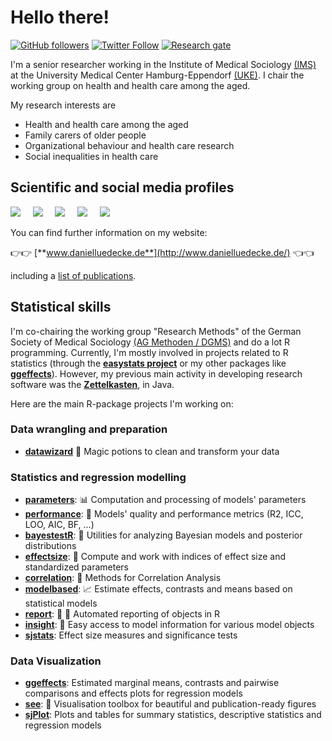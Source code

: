 # Hello there!

[![GitHub followers](https://img.shields.io/github/followers/strengejacke?label=Follow%20me&style=flat-square&logo=github&logoColor=white&colorB=4CAF50)](https://github.com/login?return_to=%2Fstrengejacke)
[![Twitter Follow](https://img.shields.io/twitter/follow/strengejacke?label=%20%40strengejacke&style=flat-square&labelColor=2196F3&logo=twitter&logoColor=white&colorB=0D47A1)](https://twitter.com/strengejacke)
[![Research gate](https://img.shields.io/badge/-Research%20Gate-green.svg?style=flat-square&logo=researchgate&logoColor=white&colorB=616161&labelColor=00BFA5)](https://www.researchgate.net/profile/Daniel_Luedecke)

I'm a senior researcher working in the Institute of Medical Sociology [(IMS)](https://www.uke.de/english/departments-institutes/institutes/medical-sociology/index.html) at the University Medical Center Hamburg-Eppendorf [(UKE)](https://www.uke.de/english/index.html). I chair the working group on health and health care among the aged.

My research interests are
- Health and health care among the aged
- Family carers of older people
- Organizational behaviour and health care research
- Social inequalities in health care

## Scientific and social media profiles

  <p>
  	<a href="http://www.uke.de/kliniken-institute/institute/medizinische-soziologie/team/profil_daniel_luedecke_ims.html"><img src="http://www.danielluedecke.de/img/uke_small.png" /></a>
  	&nbsp;&nbsp;&nbsp;
  	<a href="https://orcid.org/0000-0002-8895-3206"><img src="http://www.danielluedecke.de/img/orcid_small.png" /></a>
  	&nbsp;&nbsp;&nbsp;
  	<a href="https://github.com/strengejacke"><img src="http://www.danielluedecke.de/img/github_small.png" /></a>
  	&nbsp;&nbsp;&nbsp;  	
  	<a href="https://twitter.com/strengejacke"><img src="http://www.danielluedecke.de/img/twitter_small.png" /></a>
  	&nbsp;&nbsp;&nbsp;
  	<a href="http://www.researchgate.net/profile/Daniel_Luedecke/"><img src="http://www.danielluedecke.de/img/rg_small.png" /></a>
  </p>

You can find further information on my website:

👉👉 [**www.danielluedecke.de**](http://www.danielluedecke.de/) 👈👈

including a [list of publications](http://danielluedecke.de/publikationen.php).

## Statistical skills

I'm co-chairing the working group "Research Methods" of the German Society of Medical Sociology [(AG Methoden / DGMS)](https://www.dgms.de/arbeitsgruppen/methoden/) and do a lot R programming. Currently, I'm mostly involved in projects related to R statistics (through the [**easystats project**](https://easystats.github.io/easystats/) or my other packages like [**ggeffects**](http://strengejacke.github.io/ggeffects)). However, my previous main activity in developing research software was the [**Zettelkasten**](https://github.com/Zettelkasten-Team/Zettelkasten/), in Java.

Here are the main R-package projects I'm working on:

### Data wrangling and preparation

- [**datawizard**](https://easystats.github.io/datawizard/) 🧙 Magic potions to clean and transform your data

### Statistics and regression modelling

- [**parameters**](https://easystats.github.io/parameters): 📊 Computation and processing of models' parameters
- [**performance**](https://easystats.github.io/performance): 💪 Models' quality and performance metrics (R2, ICC, LOO, AIC, BF, ...)
- [**bayestestR**](https://easystats.github.io/bayestestR): 👻 Utilities for analyzing Bayesian models and posterior distributions
- [**effectsize**](https://easystats.github.io/effectsize): 🐉 Compute and work with indices of effect size and standardized parameters
- [**correlation**](https://easystats.github.io/correlation): 🔗 Methods for Correlation Analysis
- [**modelbased**](https://easystats.github.io//modelbased): 📈 Estimate effects, contrasts and means based on statistical models
- [**report**](https://easystats.github.io/report): 📜 🎉 Automated reporting of objects in R
- [**insight**](https://easystats.github.io/insight): 🔮 Easy access to model information for various model objects
- [**sjstats**](https://strengejacke.github.io/sjstats): Effect size measures and significance tests

### Data Visualization

- [**ggeffects**](http://strengejacke.github.io/ggeffects): Estimated marginal means, contrasts and pairwise comparisons and effects plots for regression models
- [**see**](https://easystats.github.io/see): 🎨 Visualisation toolbox for beautiful and publication-ready figures
- [**sjPlot**](http://strengejacke.github.io/sjPlot): Plots and tables for summary statistics, descriptive statistics and regression models

<!--
[![My github stats](https://github-readme-stats.vercel.app/api?username=strengejacke&count_private=true&show_icons=true&theme=onedark)](https://github.com/anuraghazra/github-readme-stats)
//-->
